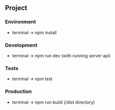 ## Project

### Environment
  - terminal -> npm install

### Development
  - terminal -> npm run dev (with running server api)

### Tests
  - terminal -> npm test

### Production
  - terminal -> npm run build (/dist directory)